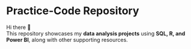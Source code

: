 # Practice-Code Repository

Hi there 👋  
This repository showcases my **data analysis projects** using **SQL, R, and Power BI**, along with other supporting resources.
